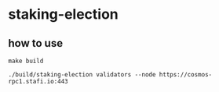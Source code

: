 # staking-election

## how to use

```
make build
```

```
./build/staking-election validators --node https://cosmos-rpc1.stafi.io:443
```
